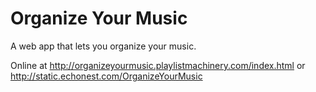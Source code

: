 
# Organize Your Music

A web app that lets you organize your music.

Online at http://organizeyourmusic.playlistmachinery.com/index.html or http://static.echonest.com/OrganizeYourMusic


